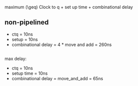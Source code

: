 maximum \(\geq\) Clock to q + set up time + combinational delay
## non-pipelined
- ctq = 10ns
- setup = 10ns
- combinational delay = 4 * move and add = 260ns

##
max delay:
- ctq = 10ns
- setup time = 10ns
- combinational delay = move_and_add = 65ns
